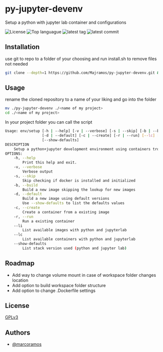# py-jupyter-devenv

Setup a python with jupyter lab container and configurations

![License](https://img.shields.io/github/license/Majramos/py-jupyter-devenv)
![Top languague](https://img.shields.io/github/languages/top/Majramos/py-jupyter-devenv)
![latest tag](https://img.shields.io/github/v/tag/Majramos/py-jupyter-devenv)
![latest commit](https://img.shields.io/github/last-commit/Majramos/py-jupyter-devenv)

## Installation

use git to repo to a folder of your choosing and run install.sh to remove files not needed
```bash 
git clone --depth=1 https://github.com/Majramos/py-jupyter-devenv.git && py-jupyter-devenv/install.sh
```

## Usage

rename the cloned repository to a name of your liking and go into the folder
```bash
mv ./py-jupyter-devenv ./<name of my project>
cd ./<name of my project>
```

In your project folder you can call the script
```bash
Usage: env/setup [-h | --help] [-v | --verbose] [-s | --skip] [-b | --build]
                 [-d | --default] [-c | --create] [-r | --run] [--lc] [--li]
                 [--show-defaults]
DESCRIPTION
    Setup a python+jupyter development environment using containers trough Docker
OPTIONS:
    -h, --help
        Print this help and exit.
    -v, --verbose
        Verbose output
    -s, --skip
        Skip checking if docker is installed and initialized
    -b, --build
        Build a new image skipping the lookup for new images
    -d, --default
        Build a new image using default versions
        Use --show-defaults to list the defaults values
    -c, --create
        Create a container from a existing image
    -r, --run
        Run a existing container
    --li
        List available images with python and jupyterlab
    --lc
        List available containers with python and jupyterlab
    --show-defaults
        List stack version used (python and jupyter lab)
```

## Roadmap
 - Add way to change volume mount in case of workspace folder changes location
 - Add option to build workspace folder structure
 - Add option to change .Dockerfile settings
 
## License

[GPLv3](https://choosealicense.com/licenses/gpl-3.0/)

## Authors

- [@marcoramos](https://github.com/Majramos)
